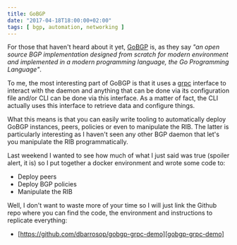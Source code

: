 ```yaml
---
title: GoBGP
date: "2017-04-18T18:00:00+02:00"
tags: [ bgp, automation, networking ]
---
```


For those that haven't heard about it yet, [GoBGP][gobgp] is, as they say _"an open source BGP implementation designed from scratch for modern environment and implemented in a modern programming language, the Go Programming Language"_.

To me, the most interesting part of GoBGP is that it uses a [grpc][grpc] interface to interact with the daemon and anything that can be done via its configuration file and/or CLI can be done via this interface. As a matter of fact, the CLI actually uses this interface to retrieve data and configure things.

<!--more-->

What this means is that you can easily write tooling to automatically deploy GoBGP instances, peers, policies or even to manipulate the RIB. The latter is particularly interesting as I haven't seen any other BGP daemon that let's you manipulate the RIB programmatically.

Last weekend I wanted to see how much of what I just said was true (spoiler alert, it is) so I put together a docker environment and wrote some code to:

* Deploy peers
* Deploy BGP policies
* Manipulate the RIB

Well, I don't want to waste more of your time so I will just link the Github repo where you can find the code, the environment and instructions to replicate everything:

* [https://github.com/dbarrosop/gobgp-grpc-demo][gobgp-grpc-demo]

[gobgp]: https://github.com/osrg/gobgp
[grpc]: http://www.grpc.io/
[gobgp-grpc-demo]: https://github.com/dbarrosop/gobgp-grpc-demo
